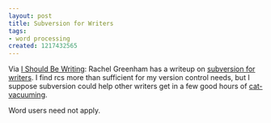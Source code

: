 ```yaml
---
layout: post
title: Subversion for Writers
tags:
- word processing
created: 1217432565
---
```

Via [I Should Be Writing](http://isbw.murlafferty.com/2008/07/20/isbw-94-truths/):  Rachel Greenham has a writeup on [subversion for writers](http://strangenoises.org/subversion-for-writers/).  I find rcs more than sufficient for my version control needs, but I suppose subversion could help other writers get in a few good hours of [cat-vacuuming](http://www.cvswriters.com/).  

Word users need not apply.
